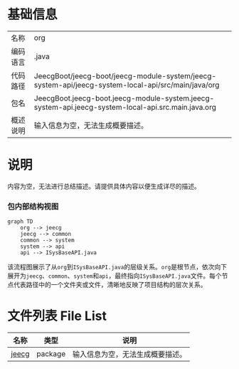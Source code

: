 # 基础信息

|      |      |
|------|------|
| 名称 | org |
| 编码语言 | .java |
| 代码路径 | JeecgBoot/jeecg-boot/jeecg-module-system/jeecg-system-api/jeecg-system-local-api/src/main/java/org |
| 包名 | JeecgBoot.jeecg-boot.jeecg-module-system.jeecg-system-api.jeecg-system-local-api.src.main.java.org |
| 概述说明 | 输入信息为空，无法生成概要描述。 |

# 说明

内容为空，无法进行总结描述。请提供具体内容以便生成详尽的描述。


### 包内部结构视图

```mermaid
graph TD
    org --> jeecg
    jeecg --> common
    common --> system
    system --> api
    api --> ISysBaseAPI.java
```

该流程图展示了从`org`到`ISysBaseAPI.java`的层级关系。`org`是根节点，依次向下展开为`jeecg`、`common`、`system`和`api`，最终指向`ISysBaseAPI.java`文件。每个节点代表路径中的一个文件夹或文件，清晰地反映了项目结构的层次关系。

# 文件列表 File List

| 名称   | 类型  | 说明 |
|-------|------|-------------|
| [jeecg](jeecg/_module.md) | package | 输入信息为空，无法生成概要描述。 |


